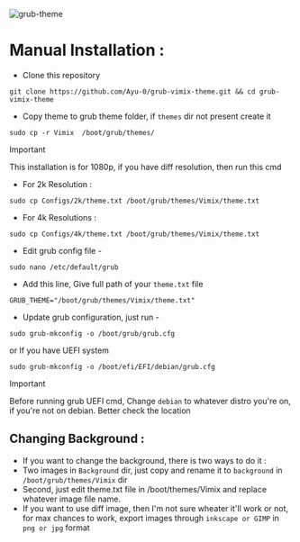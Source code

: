 ![grub-theme](https://github.com/user-attachments/assets/115946bd-191d-413e-b234-45ca950d1226)

# Manual Installation :
* Clone this repository
```
git clone https://github.com/Ayu-0/grub-vimix-theme.git && cd grub-vimix-theme
```
* Copy theme to grub theme folder, if `themes` dir not present create it
```
sudo cp -r Vimix  /boot/grub/themes/
```
> [!IMPORTANT]
> This installation is for 1080p, if you have diff resolution, then run this cmd
- For 2k Resolution :
```
sudo cp Configs/2k/theme.txt /boot/grub/themes/Vimix/theme.txt
```
- For 4k Resolutions :
```
sudo cp Configs/4k/theme.txt /boot/grub/themes/Vimix/theme.txt
```

* Edit grub config file -
```
sudo nano /etc/default/grub
```
* Add this line, Give full path of your ``theme.txt`` file
```
GRUB_THEME="/boot/grub/themes/Vimix/theme.txt"
```
* Update grub configuration, just run -
```
sudo grub-mkconfig -o /boot/grub/grub.cfg
```
or If you have UEFI system

```
sudo grub-mkconfig -o /boot/efi/EFI/debian/grub.cfg
```
> [!IMPORTANT]
> Before running grub UEFI cmd, Change `debian` to whatever distro you're on, if you're not on debian. Better check the location


## Changing Background :
* If you want to change the background, there is two ways to do it :
* Two images in `Background` dir, just copy and rename it to `background` in  `/boot/grub/themes/Vimix` dir
* Second, just edit theme.txt file in /boot/themes/Vimix and replace whatever image file name.
* If you want to use diff image, then I'm not sure wheater it'll work or not, for max chances to work, export images through ``inkscape or GIMP`` in ``png or jpg`` format
